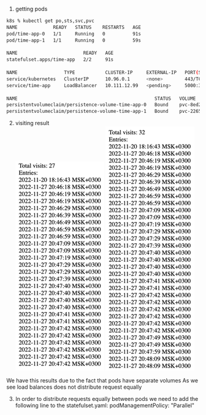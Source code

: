 1) getting pods
```bash
k8s % kubectl get po,sts,svc,pvc
NAME             READY   STATUS    RESTARTS   AGE
pod/time-app-0   1/1     Running   0          91s
pod/time-app-1   1/1     Running   0          59s

NAME                        READY   AGE
statefulset.apps/time-app   2/2     91s

NAME                 TYPE           CLUSTER-IP     EXTERNAL-IP   PORT(S)          AGE
service/kubernetes   ClusterIP      10.96.0.1      <none>        443/TCP          29d
service/time-app     LoadBalancer   10.111.12.99   <pending>     5000:30041/TCP   91s

NAME                                                  STATUS   VOLUME                                     CAPACITY   ACCESS MODES   STORAGECLASS   AGE
persistentvolumeclaim/persistence-volume-time-app-0   Bound    pvc-8ed2c053-4c5b-4444-b7d2-0f728cd75a44   512Mi      RWO            standard       91s
persistentvolumeclaim/persistence-volume-time-app-1   Bound    pvc-2265f460-c853-47ab-9938-0f94a1885491   512Mi      RWO            standard       59s
```

2) visiting result \
![pod1](images/img_2.png)
![pod2](images/img_3.png)
   
We have this results due to the fact that pods have separate volumes
As we see load balances does not distribute request equally

3) In order to distribute requests equally between pods we need to add the following 
line to the statefulset.yaml:
   podManagementPolicy: "Parallel"